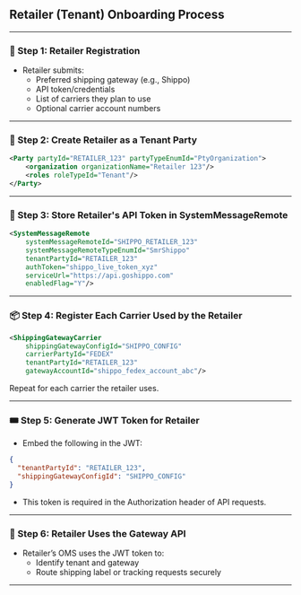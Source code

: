 ## Retailer (Tenant) Onboarding Process

---

### 📝 Step 1: Retailer Registration
- Retailer submits:
    - Preferred shipping gateway (e.g., Shippo)
    - API token/credentials
    - List of carriers they plan to use
    - Optional carrier account numbers

---

### 🧱 Step 2: Create Retailer as a Tenant Party
```xml
<Party partyId="RETAILER_123" partyTypeEnumId="PtyOrganization">
    <organization organizationName="Retailer 123"/>
    <roles roleTypeId="Tenant"/>
</Party>
```

---

### 🔐 Step 3: Store Retailer's API Token in SystemMessageRemote
```xml
<SystemMessageRemote
    systemMessageRemoteId="SHIPPO_RETAILER_123"
    systemMessageRemoteTypeEnumId="SmrShippo"
    tenantPartyId="RETAILER_123"
    authToken="shippo_live_token_xyz"
    serviceUrl="https://api.goshippo.com"
    enabledFlag="Y"/>
```

---

### 📦 Step 4: Register Each Carrier Used by the Retailer
```xml
<ShippingGatewayCarrier
    shippingGatewayConfigId="SHIPPO_CONFIG"
    carrierPartyId="FEDEX"
    tenantPartyId="RETAILER_123"
    gatewayAccountId="shippo_fedex_account_abc"/>
```

Repeat for each carrier the retailer uses.

---

### 🎟️ Step 5: Generate JWT Token for Retailer
- Embed the following in the JWT:
```json
{
  "tenantPartyId": "RETAILER_123",
  "shippingGatewayConfigId": "SHIPPO_CONFIG"
}
```
- This token is required in the Authorization header of API requests.

---

### 📡 Step 6: Retailer Uses the Gateway API
- Retailer’s OMS uses the JWT token to:
    - Identify tenant and gateway
    - Route shipping label or tracking requests securely

---
